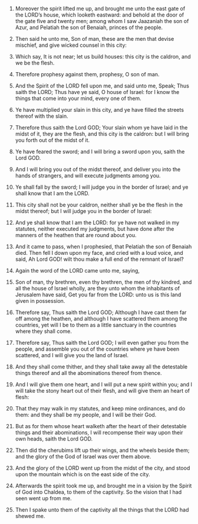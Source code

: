 1. Moreover the spirit lifted me up, and brought me unto the east
gate of the LORD’s house, which looketh eastward: and behold at the
door of the gate five and twenty men; among whom I saw Jaazaniah the
son of Azur, and Pelatiah the son of Benaiah, princes of the people.

2. Then said he unto me, Son of man, these are the men that devise
mischief, and give wicked counsel in this city:

3. Which say, It is
not near; let us build houses: this city is the caldron, and we be the
flesh.

4. Therefore prophesy against them, prophesy, O son of man.

5. And the Spirit of the LORD fell upon me, and said unto me, Speak;
Thus saith the LORD; Thus have ye said, O house of Israel: for I know
the things that come into your mind, every one of them.

6. Ye have multiplied your slain in this city, and ye have filled
the streets thereof with the slain.

7. Therefore thus saith the Lord GOD; Your slain whom ye have laid
in the midst of it, they are the flesh, and this city is the caldron:
but I will bring you forth out of the midst of it.

8. Ye have feared the sword; and I will bring a sword upon you,
saith the Lord GOD.

9. And I will bring you out of the midst thereof, and deliver you
into the hands of strangers, and will execute judgments among you.

10. Ye shall fall by the sword; I will judge you in the border of
Israel; and ye shall know that I am the LORD.

11. This city shall not be your caldron, neither shall ye be the
flesh in the midst thereof; but I will judge you in the border of
Israel:

12. And ye shall know that I am the LORD: for ye have not
walked in my statutes, neither executed my judgments, but have done
after the manners of the heathen that are round about you.

13. And it came to pass, when I prophesied, that Pelatiah the son of
Benaiah died. Then fell I down upon my face, and cried with a loud
voice, and said, Ah Lord GOD! wilt thou make a full end of the remnant
of Israel?

14. Again the word of the LORD came unto me, saying,

15. Son of man, thy brethren, even thy brethren, the men of thy
kindred, and all the house of Israel wholly, are they unto whom the
inhabitants of Jerusalem have said, Get you far from the LORD: unto us
is this land given in possession.

16. Therefore say, Thus saith the Lord GOD; Although I have cast
them far off among the heathen, and although I have scattered them
among the countries, yet will I be to them as a little sanctuary in
the countries where they shall come.

17. Therefore say, Thus saith the Lord GOD; I will even gather you
from the people, and assemble you out of the countries where ye have
been scattered, and I will give you the land of Israel.

18. And they shall come thither, and they shall take away all the
detestable things thereof and all the abominations thereof from
thence.

19. And I will give them one heart, and I will put a new spirit
within you; and I will take the stony heart out of their flesh, and
will give them an heart of flesh:

20. That they may walk in my
statutes, and keep mine ordinances, and do them: and they shall be my
people, and I will be their God.

21. But as for them whose heart walketh after the heart of their
detestable things and their abominations, I will recompense their way
upon their own heads, saith the Lord GOD.

22. Then did the cherubims lift up their wings, and the wheels
beside them; and the glory of the God of Israel was over them above.

23. And the glory of the LORD went up from the midst of the city,
and stood upon the mountain which is on the east side of the city.

24. Afterwards the spirit took me up, and brought me in a vision by
the Spirit of God into Chaldea, to them of the captivity. So the
vision that I had seen went up from me.

25. Then I spake unto them of the captivity all the things that the
LORD had shewed me.